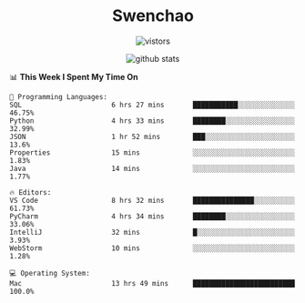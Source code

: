 <h1 align="center">Swenchao</h3>

<p align="center">
  <img src="https://visitor-badge.glitch.me/badge?page_id=Swenchao" alt="vistors" />
</p>

<p align="center">
  <img src="https://github-readme-stats.vercel.app/api?username=Swenchao&count_private=true&show_icons=true&theme=vue-dark&hide_title=true" alt="github stats" />
</p>

<!--START_SECTION:waka-->
📊 **This Week I Spent My Time On** 

```text
💬 Programming Languages: 
SQL                      6 hrs 27 mins       ███████████░░░░░░░░░░░░░░   46.75% 
Python                   4 hrs 33 mins       ████████░░░░░░░░░░░░░░░░░   32.99% 
JSON                     1 hr 52 mins        ███░░░░░░░░░░░░░░░░░░░░░░   13.6% 
Properties               15 mins             ░░░░░░░░░░░░░░░░░░░░░░░░░   1.83% 
Java                     14 mins             ░░░░░░░░░░░░░░░░░░░░░░░░░   1.77%

🔥 Editors: 
VS Code                  8 hrs 32 mins       ███████████████░░░░░░░░░░   61.73% 
PyCharm                  4 hrs 34 mins       ████████░░░░░░░░░░░░░░░░░   33.06% 
IntelliJ                 32 mins             █░░░░░░░░░░░░░░░░░░░░░░░░   3.93% 
WebStorm                 10 mins             ░░░░░░░░░░░░░░░░░░░░░░░░░   1.28%

💻 Operating System: 
Mac                      13 hrs 49 mins      █████████████████████████   100.0%

```


<!--END_SECTION:waka-->

